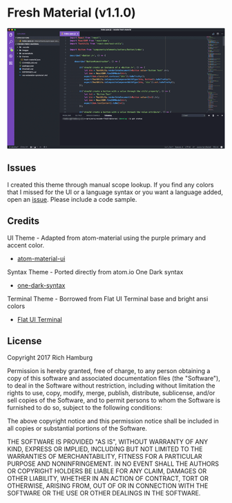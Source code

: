 # Fresh Material (v1.1.0)

![](https://raw.githubusercontent.com/ambidexterich/vscode-fresh-material/master/screenshots/preview.png)

## Issues
I created this theme through manual scope lookup. If you find any colors that I missed for the UI or a language syntax or you want a language added, open an [issue](https://github.com/ambidexterich/vscode-fresh-material/issues). Please include a code sample.

## Credits
UI Theme - Adapted from atom-material using the purple primary and accent color.
* [atom-material-ui](https://github.com/atom-material/atom-material-ui)

Syntax Theme - Ported directly from atom.io One Dark syntax
* [one-dark-syntax](https://github.com/atom/one-dark-syntax)

Terminal Theme - Borrowed from Flat UI Terminal base and bright ansi colors
* [Flat UI Terminal](https://dribbble.com/shots/1021755-Flat-UI-Terminal-Theme)

## License

Copyright 2017 Rich Hamburg

Permission is hereby granted, free of charge, to any person obtaining a copy of this software and associated documentation files (the "Software"), to deal in the Software without restriction, including without limitation the rights to use, copy, modify, merge, publish, distribute, sublicense, and/or sell copies of the Software, and to permit persons to whom the Software is furnished to do so, subject to the following conditions:

The above copyright notice and this permission notice shall be included in all copies or substantial portions of the Software.

THE SOFTWARE IS PROVIDED "AS IS", WITHOUT WARRANTY OF ANY KIND, EXPRESS OR IMPLIED, INCLUDING BUT NOT LIMITED TO THE WARRANTIES OF MERCHANTABILITY, FITNESS FOR A PARTICULAR PURPOSE AND NONINFRINGEMENT. IN NO EVENT SHALL THE AUTHORS OR COPYRIGHT HOLDERS BE LIABLE FOR ANY CLAIM, DAMAGES OR OTHER LIABILITY, WHETHER IN AN ACTION OF CONTRACT, TORT OR OTHERWISE, ARISING FROM, OUT OF OR IN CONNECTION WITH THE SOFTWARE OR THE USE OR OTHER DEALINGS IN THE SOFTWARE.

